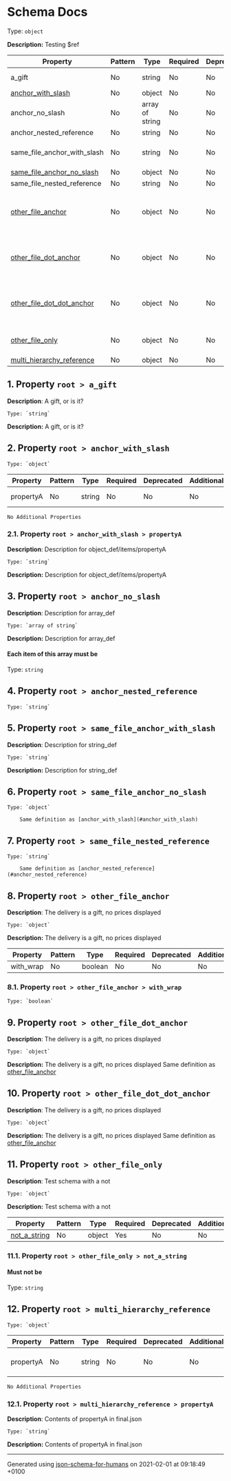# Schema Docs
Type: `object`

**Description:** Testing $ref

| Property | Pattern | Type | Required | Deprecated | Additional | Description |
| -------- | ------- | ---- | -------- | ---------- | ---------- | ----------- |
|a_gift|No|string|No|No| No|A gift, or is it?|
| [anchor_with_slash](#anchor_with_slash)|No|object|No|No| No||
|anchor_no_slash|No|array of string|No|No| No|Description for array_def|
|anchor_nested_reference|No|string|No|No| No||
|same_file_anchor_with_slash|No|string|No|No| No|Description for string_def|
| [same_file_anchor_no_slash](#same_file_anchor_no_slash)|No|object|No|No| No||
|same_file_nested_reference|No|string|No|No| No||
| [other_file_anchor](#other_file_anchor)|No|object|No|No| No|The delivery is a gift, no prices displayed|
| [other_file_dot_anchor](#other_file_dot_anchor)|No|object|No|No| No|The delivery is a gift, no prices displayed|
| [other_file_dot_dot_anchor](#other_file_dot_dot_anchor)|No|object|No|No| No|The delivery is a gift, no prices displayed|
| [other_file_only](#other_file_only)|No|object|No|No| No|Test schema with a not|
| [multi_hierarchy_reference](#multi_hierarchy_reference)|No|object|No|No| No||

## <a name="a_gift"></a> 1. Property `root > a_gift`

**Description**:  A gift, or is it?

    Type: `string`

**Description:** A gift, or is it?

## <a name="anchor_with_slash"></a> 2. Property `root > anchor_with_slash`

    Type: `object`

| Property | Pattern | Type | Required | Deprecated | Additional | Description |
| -------- | ------- | ---- | -------- | ---------- | ---------- | ----------- |
|propertyA|No|string|No|No| No|Description for object_def/items/propertyA|
`No Additional Properties`

### <a name="anchor_with_slash_propertyA"></a> 2.1. Property `root > anchor_with_slash > propertyA`

**Description**:  Description for object_def/items/propertyA

    Type: `string`

**Description:** Description for object_def/items/propertyA

## <a name="anchor_no_slash"></a> 3. Property `root > anchor_no_slash`

**Description**:  Description for array_def

    Type: `array of string`

**Description:** Description for array_def

#### Each item of this array must be
Type: `string`

## <a name="anchor_nested_reference"></a> 4. Property `root > anchor_nested_reference`

    Type: `string`

## <a name="same_file_anchor_with_slash"></a> 5. Property `root > same_file_anchor_with_slash`

**Description**:  Description for string_def

    Type: `string`

**Description:** Description for string_def

## <a name="same_file_anchor_no_slash"></a> 6. Property `root > same_file_anchor_no_slash`

    Type: `object`

        Same definition as [anchor_with_slash](#anchor_with_slash)

## <a name="same_file_nested_reference"></a> 7. Property `root > same_file_nested_reference`

    Type: `string`

        Same definition as [anchor_nested_reference](#anchor_nested_reference)

## <a name="other_file_anchor"></a> 8. Property `root > other_file_anchor`

**Description**:  The delivery is a gift, no prices displayed

    Type: `object`

**Description:** The delivery is a gift, no prices displayed

| Property | Pattern | Type | Required | Deprecated | Additional | Description |
| -------- | ------- | ---- | -------- | ---------- | ---------- | ----------- |
|with_wrap|No|boolean|No|No| No||

### <a name="other_file_anchor_with_wrap"></a> 8.1. Property `root > other_file_anchor > with_wrap`

    Type: `boolean`

## <a name="other_file_dot_anchor"></a> 9. Property `root > other_file_dot_anchor`

**Description**:  The delivery is a gift, no prices displayed

    Type: `object`

**Description:** The delivery is a gift, no prices displayed
        Same definition as [other_file_anchor](#other_file_anchor)

## <a name="other_file_dot_dot_anchor"></a> 10. Property `root > other_file_dot_dot_anchor`

**Description**:  The delivery is a gift, no prices displayed

    Type: `object`

**Description:** The delivery is a gift, no prices displayed
        Same definition as [other_file_anchor](#other_file_anchor)

## <a name="other_file_only"></a> 11. Property `root > other_file_only`

**Description**:  Test schema with a not

    Type: `object`

**Description:** Test schema with a not

| Property | Pattern | Type | Required | Deprecated | Additional | Description |
| -------- | ------- | ---- | -------- | ---------- | ---------- | ----------- |
| [not_a_string](#other_file_only_not_a_string)|No|object|Yes|No| No||

### <a name="other_file_only_not_a_string"></a> 11.1. Property `root > other_file_only > not_a_string`

#### Must **not** be
Type: `string`

## <a name="multi_hierarchy_reference"></a> 12. Property `root > multi_hierarchy_reference`

    Type: `object`

| Property | Pattern | Type | Required | Deprecated | Additional | Description |
| -------- | ------- | ---- | -------- | ---------- | ---------- | ----------- |
|propertyA|No|string|No|No| No|Contents of propertyA in final.json|
`No Additional Properties`

### <a name="multi_hierarchy_reference_propertyA"></a> 12.1. Property `root > multi_hierarchy_reference > propertyA`

**Description**:  Contents of propertyA in final.json

    Type: `string`

**Description:** Contents of propertyA in final.json

----------------------------------------------------------------------------------------------------------------------------
Generated using [json-schema-for-humans](https://github.com/coveooss/json-schema-for-humans) on 2021-02-01 at 09:18:49 +0100